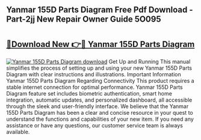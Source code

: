 ## Yanmar 155D Parts Diagram Free Pdf Download - Part-2jj New Repair Owner Guide 5O095

# <h2><a href="http://dficv4.blite.top/?on=Yanmar+155D+Parts+Diagram">🔗Download New 👉🔴 Yanmar 155D Parts Diagram</a></h2>

[![Yanmar 155D Parts Diagram download](https://i.imgur.com/lujVjoI.png)](http://dficv4.blite.top/?on=Yanmar+155D+Parts+Diagram)
Get Up and Running This manual simplifies the process of setting up and using your new Yanmar 155D Parts Diagram with clear instructions and illustrations. Important Information Yanmar 155D Parts Diagram Regarding Connectivity This product requires a stable internet connection for optimal performance. Yanmar 155D Parts Diagram feature set includes biometric authentication, smart home integration, automatic updates, and personalized dashboard, all accessible through the sleek and user-friendly interface. We believe that the Yanmar 155D Parts Diagram has been a clear and concise resource in your quest to understand the functions and capabilities of your new item. If you need any assistance or have any questions, our customer service team is always available.
